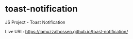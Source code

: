 # toast-notification
JS Project - Toast Notification

Live URL: https://iamuzzalhossen.github.io/toast-notification/
